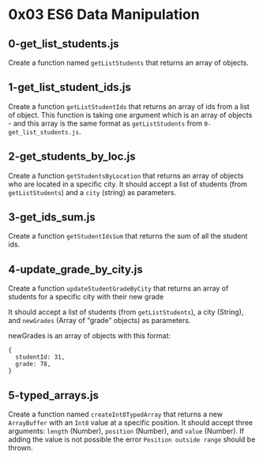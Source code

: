 # 0x03 ES6 Data Manipulation

## 0-get_list_students.js

Create a function named `getListStudents` that returns an array of objects.

## 1-get_list_student_ids.js

Create a function `getListStudentIds` that returns an array of ids from a list of object. This function is taking one argument which is an array of objects - and this array is the same format as `getListStudents` from `0-get_list_students.js`.

## 2-get_students_by_loc.js

Create a function `getStudentsByLocation` that returns an array of objects who are located in a specific city. It should accept a list of students (from `getListStudents`) and a `city` (string) as parameters.

## 3-get_ids_sum.js

Create a function `getStudentIdsSum` that returns the sum of all the student ids.

## 4-update_grade_by_city.js

Create a function `updateStudentGradeByCity` that returns an array of students for a specific city with their new grade

It should accept a list of students (from `getListStudents`), a city (String), and `newGrades` (Array of “grade” objects) as parameters.

newGrades is an array of objects with this format:

```
{
  studentId: 31,
  grade: 78,
}
```

## 5-typed_arrays.js

Create a function named `createInt8TypedArray` that returns a new `ArrayBuffer` with an `Int8` value at a specific position. It should accept three arguments: `length` (Number), `position` (Number), and `value` (Number). If adding the value is not possible the error `Position outside range` should be thrown.
